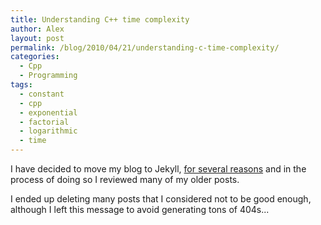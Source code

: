 ```yaml
---
title: Understanding C++ time complexity
author: Alex
layout: post
permalink: /blog/2010/04/21/understanding-c-time-complexity/
categories:
  - Cpp
  - Programming
tags:
  - constant
  - cpp
  - exponential
  - factorial
  - logarithmic
  - time
---
```


I have decided to move my blog to Jekyll, [for several reasons](http://carlboettiger.info/2012/05/01/Jekyll-vs-Wordpress.html) and in the process of doing so I reviewed many of my older posts.

I ended up deleting many posts that I considered not to be good enough, although I left this message to avoid generating tons of 404s... 